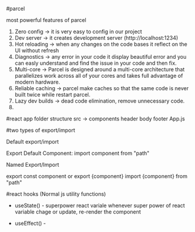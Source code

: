 #parcel

most powerful features of parcel

1. Zero config -> it is very easy to config in our project
2. Dev server -> it creates development server (http://localhost:1234)
3. Hot reloading -> when any changes on the code bases it reflect on the UI without refresh
4. Diagnostics -> any error in your code it display beautiful error and you can easly understand and find the issue in your code and then fix.
5. Multi-core -> Parcel is designed around a multi-core architecture that parallelizes work across all of your cores and takes full advantage of modern hardware.
6. Reliable caching -> parcel make caches so that the same code is never built twice while restart parcel.
7. Lazy dev builds -> dead code elimination, remove unnecessary code.
8. 


#react app folder structure
  src ->
      components
        header
        body
        footer
      App.js


#two types of export/import

Default export/import

Export Default Component: 
import component from "path"

Named Export/Import

export const component or export {component}
import {component} from "path"



#react hooks
(Normal js utility functions)
- useState() - superpower react variale 
whenever super power of react variable chage or update, re-render the component

- useEffect() - 
